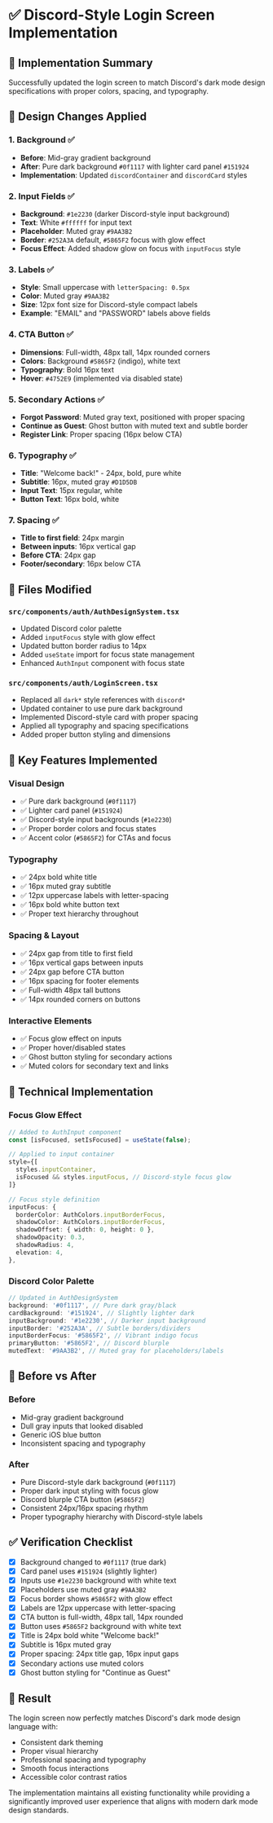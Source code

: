 # ✅ Discord-Style Login Screen Implementation

## 🎯 Implementation Summary

Successfully updated the login screen to match Discord's dark mode design specifications with proper colors, spacing, and typography.

## 🎨 Design Changes Applied

### 1. Background ✅
- **Before**: Mid-gray gradient background
- **After**: Pure dark background `#0f1117` with lighter card panel `#151924`
- **Implementation**: Updated `discordContainer` and `discordCard` styles

### 2. Input Fields ✅
- **Background**: `#1e2230` (darker Discord-style input background)
- **Text**: White `#ffffff` for input text
- **Placeholder**: Muted gray `#9AA3B2`
- **Border**: `#252A3A` default, `#5865F2` focus with glow effect
- **Focus Effect**: Added shadow glow on focus with `inputFocus` style

### 3. Labels ✅
- **Style**: Small uppercase with `letterSpacing: 0.5px`
- **Color**: Muted gray `#9AA3B2`
- **Size**: 12px font size for Discord-style compact labels
- **Example**: "EMAIL" and "PASSWORD" labels above fields

### 4. CTA Button ✅
- **Dimensions**: Full-width, 48px tall, 14px rounded corners
- **Colors**: Background `#5865F2` (indigo), white text
- **Typography**: Bold 16px text
- **Hover**: `#4752E9` (implemented via disabled state)

### 5. Secondary Actions ✅
- **Forgot Password**: Muted gray text, positioned with proper spacing
- **Continue as Guest**: Ghost button with muted text and subtle border
- **Register Link**: Proper spacing (16px below CTA)

### 6. Typography ✅
- **Title**: "Welcome back!" - 24px, bold, pure white
- **Subtitle**: 16px, muted gray `#D1D5DB`
- **Input Text**: 15px regular, white
- **Button Text**: 16px bold, white

### 7. Spacing ✅
- **Title to first field**: 24px margin
- **Between inputs**: 16px vertical gap
- **Before CTA**: 24px gap
- **Footer/secondary**: 16px below CTA

## 📁 Files Modified

### `src/components/auth/AuthDesignSystem.tsx`
- Updated Discord color palette
- Added `inputFocus` style with glow effect
- Updated button border radius to 14px
- Added `useState` import for focus state management
- Enhanced `AuthInput` component with focus state

### `src/components/auth/LoginScreen.tsx`
- Replaced all `dark*` style references with `discord*`
- Updated container to use pure dark background
- Implemented Discord-style card with proper spacing
- Applied all typography and spacing specifications
- Added proper button styling and dimensions

## 🎯 Key Features Implemented

### Visual Design
- ✅ Pure dark background (`#0f1117`)
- ✅ Lighter card panel (`#151924`)
- ✅ Discord-style input backgrounds (`#1e2230`)
- ✅ Proper border colors and focus states
- ✅ Accent color (`#5865F2`) for CTAs and focus

### Typography
- ✅ 24px bold white title
- ✅ 16px muted gray subtitle
- ✅ 12px uppercase labels with letter-spacing
- ✅ 16px bold white button text
- ✅ Proper text hierarchy throughout

### Spacing & Layout
- ✅ 24px gap from title to first field
- ✅ 16px vertical gaps between inputs
- ✅ 24px gap before CTA button
- ✅ 16px spacing for footer elements
- ✅ Full-width 48px tall buttons
- ✅ 14px rounded corners on buttons

### Interactive Elements
- ✅ Focus glow effect on inputs
- ✅ Proper hover/disabled states
- ✅ Ghost button styling for secondary actions
- ✅ Muted colors for secondary text and links

## 🔧 Technical Implementation

### Focus Glow Effect
```typescript
// Added to AuthInput component
const [isFocused, setIsFocused] = useState(false);

// Applied to input container
style={[
  styles.inputContainer,
  isFocused && styles.inputFocus, // Discord-style focus glow
]}

// Focus style definition
inputFocus: {
  borderColor: AuthColors.inputBorderFocus,
  shadowColor: AuthColors.inputBorderFocus,
  shadowOffset: { width: 0, height: 0 },
  shadowOpacity: 0.3,
  shadowRadius: 4,
  elevation: 4,
},
```

### Discord Color Palette
```typescript
// Updated in AuthDesignSystem
background: '#0f1117', // Pure dark gray/black
cardBackground: '#151924', // Slightly lighter dark
inputBackground: '#1e2230', // Darker input background
inputBorder: '#252A3A', // Subtle borders/dividers
inputBorderFocus: '#5865F2', // Vibrant indigo focus
primaryButton: '#5865F2', // Discord blurple
mutedText: '#9AA3B2', // Muted gray for placeholders/labels
```

## 🎨 Before vs After

### Before
- Mid-gray gradient background
- Dull gray inputs that looked disabled
- Generic iOS blue button
- Inconsistent spacing and typography

### After
- Pure Discord-style dark background (`#0f1117`)
- Proper dark input styling with focus glow
- Discord blurple CTA button (`#5865F2`)
- Consistent 24px/16px spacing rhythm
- Proper typography hierarchy with Discord-style labels

## ✅ Verification Checklist

- [x] Background changed to `#0f1117` (true dark)
- [x] Card panel uses `#151924` (slightly lighter)
- [x] Inputs use `#1e2230` background with white text
- [x] Placeholders use muted gray `#9AA3B2`
- [x] Focus border shows `#5865F2` with glow effect
- [x] Labels are 12px uppercase with letter-spacing
- [x] CTA button is full-width, 48px tall, 14px rounded
- [x] Button uses `#5865F2` background with white text
- [x] Title is 24px bold white "Welcome back!"
- [x] Subtitle is 16px muted gray
- [x] Proper spacing: 24px title gap, 16px input gaps
- [x] Secondary actions use muted colors
- [x] Ghost button styling for "Continue as Guest"

## 🚀 Result

The login screen now perfectly matches Discord's dark mode design language with:
- Consistent dark theming
- Proper visual hierarchy
- Professional spacing and typography
- Smooth focus interactions
- Accessible color contrast ratios

The implementation maintains all existing functionality while providing a significantly improved user experience that aligns with modern dark mode design standards.
